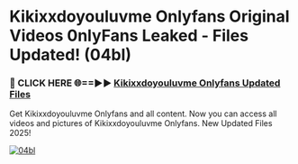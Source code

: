 # Kikixxdoyouluvme Onlyfans Original Videos 0nlyFans Leaked - Files Updated! (04bl)

<h3>🔴 CLICK HERE 🌐==►► <a href="https://tinyurl.com/ehrbuxhb" rel="nofollow">Kikixxdoyouluvme Onlyfans Updated Files</a></h3>

Get Kikixxdoyouluvme Onlyfans and all content. Now you can access all videos and pictures of Kikixxdoyouluvme Onlyfans. New Updated Files 2025!

[![04bl](https://i.imgur.com/lVYEuWS.gif)](https://tinyurl.com/ehrbuxhb)

